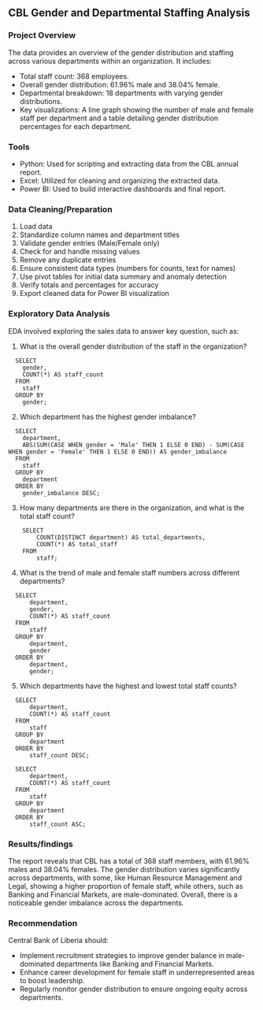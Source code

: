## CBL Gender and Departmental Staffing Analysis
### Project Overview
The data provides an overview of the gender distribution and staffing across various departments within an organization. It includes:
- Total staff count: 368 employees.
- Overall gender distribution: 61.96% male and 38.04% female.
- Departmental breakdown: 18 departments with varying gender distributions.
- Key visualizations: A line graph showing the number of male and female staff per department and a table detailing gender distribution percentages for each department.

### Tools
- Python: Used for scripting and extracting data from the CBL annual report.
- Excel: Utilized for cleaning and organizing the extracted data.
- Power BI: Used to build interactive dashboards and final report.
  
### Data Cleaning/Preparation
1. Load data
2. Standardize column names and department titles
3. Validate gender entries (Male/Female only)
4. Check for and handle missing values
5. Remove any duplicate entries
6. Ensure consistent data types (numbers for counts, text for names)
7. Use pivot tables for initial data summary and anomaly detection
8. Verify totals and percentages for accuracy
9. Export cleaned data for Power BI visualization

### Exploratory Data Analysis
EDA involved exploring the sales data to answer key question, such as:

1. What is the overall gender distribution of the staff in the organization?
  ```
    SELECT 
      gender, 
      COUNT(*) AS staff_count
    FROM 
      staff
    GROUP BY 
      gender;
  ```
2. Which department has the highest gender imbalance?
  ```
    SELECT 
      department, 
      ABS(SUM(CASE WHEN gender = 'Male' THEN 1 ELSE 0 END) - SUM(CASE WHEN gender = 'Female' THEN 1 ELSE 0 END)) AS gender_imbalance
    FROM 
      staff
    GROUP BY 
      department
    ORDER BY 
      gender_imbalance DESC;
```

3. How many departments are there in the organization, and what is the total staff count?

```
    SELECT 
        COUNT(DISTINCT department) AS total_departments, 
        COUNT(*) AS total_staff
    FROM 
        staff;
```

4. What is the trend of male and female staff numbers across different departments?

```
  SELECT 
      department, 
      gender, 
      COUNT(*) AS staff_count
  FROM 
      staff
  GROUP BY 
      department, 
      gender
  ORDER BY 
      department, 
      gender;
````

5. Which departments have the highest and lowest total staff counts?

```
  SELECT 
      department, 
      COUNT(*) AS staff_count
  FROM 
      staff
  GROUP BY 
      department
  ORDER BY 
      staff_count DESC;
  
  SELECT 
      department, 
      COUNT(*) AS staff_count
  FROM 
      staff
  GROUP BY 
      department
  ORDER BY 
      staff_count ASC;
```

### Results/findings

The report reveals that CBL has a total of 368 staff members, with 61.96% males and 38.04% females. The gender distribution varies significantly across departments, with some, like Human Resource Management and Legal, showing a higher proportion of female staff, while others, such as Banking and Financial Markets, are male-dominated. Overall, there is a noticeable gender imbalance across the departments.

### Recommendation
Central Bank of Liberia should:
- Implement recruitment strategies to improve gender balance in male-dominated departments like Banking and Financial Markets.
- Enhance career development for female staff in underrepresented areas to boost leadership.
- Regularly monitor gender distribution to ensure ongoing equity across departments.
